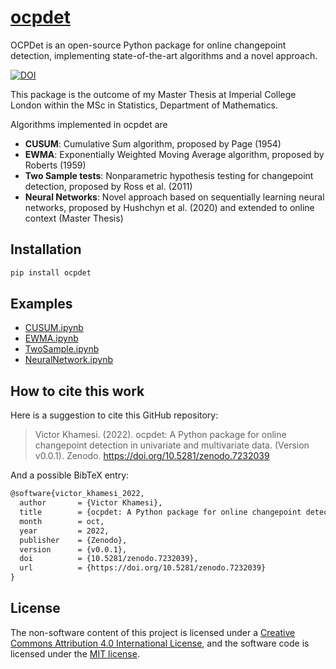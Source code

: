 # [ocpdet](https://pypi.org/project/ocpdet/)
OCPDet is an open-source Python package for online changepoint detection, implementing state-of-the-art algorithms and a novel approach.

[![DOI](https://zenodo.org/badge/DOI/10.5281/zenodo.7232039.svg)](https://doi.org/10.5281/zenodo.7232039)

This package is the outcome of my Master Thesis at Imperial College London within the MSc in Statistics, Department of Mathematics.

Algorithms implemented in ocpdet are

- **CUSUM**: Cumulative Sum algorithm, proposed by Page (1954)
- **EWMA**: Exponentially Weighted Moving Average algorithm, proposed by Roberts (1959)
- **Two Sample tests**: Nonparametric hypothesis testing for changepoint detection, proposed by Ross et al. (2011)
- **Neural Networks**: Novel approach based on sequentially learning neural networks, proposed by Hushchyn et al. (2020) and extended to online context (Master Thesis) 

## Installation

```bash
pip install ocpdet
``` 

## Examples

- [CUSUM.ipynb](https://github.com/vkhamesi/ocpdet/blob/main/docs/CUSUM.ipynb)  
- [EWMA.ipynb](https://github.com/vkhamesi/ocpdet/blob/main/docs/EWMA.ipynb)  
- [TwoSample.ipynb](https://github.com/vkhamesi/ocpdet/blob/main/docs/TwoSample.ipynb)  
- [NeuralNetwork.ipynb](https://github.com/vkhamesi/ocpdet/blob/main/docs/NeuralNetwork.ipynb)  

## How to cite this work

Here is a suggestion to cite this GitHub repository:

> Victor Khamesi. (2022). ocpdet: A Python package for online changepoint detection in univariate and multivariate data. (Version v0.0.1). Zenodo. https://doi.org/10.5281/zenodo.7232039

And a possible BibTeX entry:

```tex
@software{victor_khamesi_2022,
  author       = {Victor Khamesi},
  title        = {ocpdet: A Python package for online changepoint detection in univariate and multivariate data.},
  month        = oct,
  year         = 2022,
  publisher    = {Zenodo},
  version      = {v0.0.1},
  doi          = {10.5281/zenodo.7232039},
  url          = {https://doi.org/10.5281/zenodo.7232039}
}
```

## License

The non-software content of this project is licensed under a [Creative Commons Attribution 4.0 International License](http://creativecommons.org/licenses/by/4.0/), and the software code is licensed under the [MIT license](https://opensource.org/licenses/mit-license.php).
